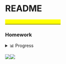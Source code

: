 # README

[<mark style="color:yellow;">Click here to visit notebook</mark>](https://abhyas-kanaujia.gitbook.io/love-babbar-dsa-unacademy-homework/)<mark style="color:yellow;"></mark>

### Homework

<details>

<summary><span data-gb-custom-inline data-tag="emoji" data-code="1f4ca">📊</span> Progress</summary>

* [x] 01 Introduction to Programming
* [x] 02 Programming Basic I
* [x] 03 Programming Basic II
* [x] Doubt Clearing Session Part I
* [ ] 📔 04 Pattern Homework 👈
* [ ] 📔 05 Programming Basics III
* [ ] 📔 06 functions and array
* [ ] Doubt Clearing Session Part II
* [ ] 📔 07 Array Problems I
* [ ] 📺 08 Array Problem II
* [ ] 📺 09 2D Array
* [ ] Doubt Clearing Session
* [ ] 📺 10 Binary Search
* [ ] 📺 11 Binary Search Problems I
* [ ] 📺 12 Binary Search Problem II
* [ ] Doubt Clearing Session IV
* [ ] 📺 13 Sorting Techniques 👈
* [x] 14 Character Arrays and String&#x20;
* [ ] 📔 15 Basic Mathematics for DSA 👈
* [ ] 📺 Doubt Clearing Session V

</details>

[![](https://img.icons8.com/color/48/000000/linkedin-circled--v3.png)](https://www.linkedin.com/in/abhyas/)[![](https://img.icons8.com/ios-filled/50/000000/github.png)](https://github.com/abhyasKanaujia/)
